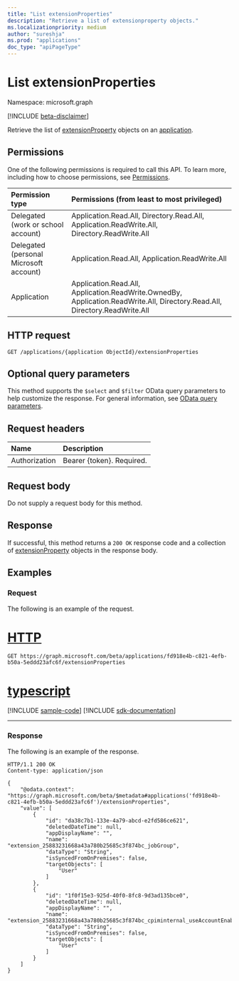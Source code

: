 ```yaml
---
title: "List extensionProperties"
description: "Retrieve a list of extensionproperty objects."
ms.localizationpriority: medium
author: "sureshja"
ms.prod: "applications"
doc_type: "apiPageType"
---
```


# List extensionProperties

Namespace: microsoft.graph

[!INCLUDE [beta-disclaimer](../../includes/beta-disclaimer.md)]

Retrieve the list of [extensionProperty](../resources/extensionproperty.md) objects on an [application](../resources/application.md).

## Permissions

One of the following permissions is required to call this API. To learn more, including how to choose permissions, see [Permissions](/graph/permissions-reference).

|Permission type      | Permissions (from least to most privileged)              |
|:--------------------|:---------------------------------------------------------|
|Delegated (work or school account) | Application.Read.All, Directory.Read.All, Application.ReadWrite.All, Directory.ReadWrite.All|
|Delegated (personal Microsoft account) | Application.Read.All, Application.ReadWrite.All    |
|Application | Application.Read.All, Application.ReadWrite.OwnedBy, Application.ReadWrite.All, Directory.Read.All, Directory.ReadWrite.All |

## HTTP request

<!-- { "blockType": "ignored" } -->

```http
GET /applications/{application ObjectId}/extensionProperties
```

## Optional query parameters

This method supports the `$select` and `$filter` OData query parameters to help customize the response. For general information, see [OData query parameters](/graph/query-parameters).

## Request headers

| Name       | Description|
|:-----------|:----------|
| Authorization  | Bearer {token}. Required.  |

## Request body

Do not supply a request body for this method.

## Response

If successful, this method returns a `200 OK` response code and a collection of [extensionProperty](../resources/extensionproperty.md) objects in the response body.

## Examples

### Request

The following is an example of the request.

# [HTTP](#tab/http)
<!-- {
  "blockType": "request",
  "name": "get_extensionproperties"
}-->

```msgraph-interactive
GET https://graph.microsoft.com/beta/applications/fd918e4b-c821-4efb-b50a-5eddd23afc6f/extensionProperties
```

# [typescript](#tab/typescript)
[!INCLUDE [sample-code](../includes/snippets/typescript/get-extensionproperties-typescript-snippets.md)]
[!INCLUDE [sdk-documentation](../includes/snippets/snippets-sdk-documentation-link.md)]

---


### Response

The following is an example of the response.

<!-- {
  "blockType": "response",
  "truncated": true,
  "@odata.type": "microsoft.graph.extensionProperty",
  "isCollection": true
} -->

```http
HTTP/1.1 200 OK
Content-type: application/json

{
    "@odata.context": "https://graph.microsoft.com/beta/$metadata#applications('fd918e4b-c821-4efb-b50a-5eddd23afc6f')/extensionProperties",
    "value": [
        {
            "id": "da38c7b1-133e-4a79-abcd-e2fd586ce621",
            "deletedDateTime": null,
            "appDisplayName": "",
            "name": "extension_25883231668a43a780b25685c3f874bc_jobGroup",
            "dataType": "String",
            "isSyncedFromOnPremises": false,
            "targetObjects": [
                "User"
            ]
        },
        {
            "id": "1f0f15e3-925d-40f0-8fc8-9d3ad135bce0",
            "deletedDateTime": null,
            "appDisplayName": "",
            "name": "extension_25883231668a43a780b25685c3f874bc_cpiminternal_useAccountEnabledForPhone",
            "dataType": "String",
            "isSyncedFromOnPremises": false,
            "targetObjects": [
                "User"
            ]
        }
    ]
}
```

<!-- uuid: 16cd6b66-4b1a-43a1-adaf-3a886856ed98
2019-02-04 14:57:30 UTC -->
<!-- {
  "type": "#page.annotation",
  "description": "List extensionProperties",
  "keywords": "",
  "section": "documentation",
  "tocPath": ""
}-->



